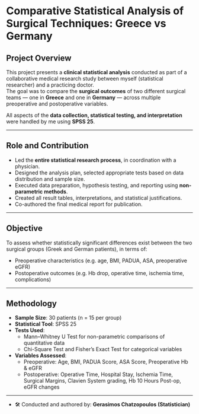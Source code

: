 #  Comparative Statistical Analysis of Surgical Techniques: Greece vs Germany

##  Project Overview

This project presents a **clinical statistical analysis** conducted as part of a collaborative medical research study between myself (statistical researcher) and a practicing doctor.  
The goal was to compare the **surgical outcomes** of two different surgical teams — one in **Greece** and one in **Germany** — across multiple preoperative and postoperative variables.

All aspects of the **data collection, statistical testing, and interpretation** were handled by me using **SPSS 25**.

---

##  Role and Contribution

- Led the **entire statistical research process**, in coordination with a physician.
- Designed the analysis plan, selected appropriate tests based on data distribution and sample size.
- Executed data preparation, hypothesis testing, and reporting using **non-parametric methods**.
- Created all result tables, interpretations, and statistical justifications.
- Co-authored the final medical report for publication.

---

##  Objective

To assess whether statistically significant differences exist between the two surgical groups (Greek and German patients), in terms of:

- Preoperative characteristics (e.g. age, BMI, PADUA, ASA, preoperative eGFR)
- Postoperative outcomes (e.g. Hb drop, operative time, ischemia time, complications)

---

##  Methodology

- **Sample Size**: 30 patients (n = 15 per group)
- **Statistical Tool**: SPSS 25
- **Tests Used**:
  - Mann–Whitney U Test for non-parametric comparisons of quantitative data
  - Chi-Square Test and Fisher’s Exact Test for categorical variables
- **Variables Assessed**:
  - Preoperative: Age, BMI, PADUA Score, ASA Score, Preoperative Hb & eGFR
  - Postoperative: Operative Time, Hospital Stay, Ischemia Time, Surgical Margins, Clavien System grading, Hb 10 Hours Post-op, eGFR changes

---

- 🛠 Conducted and authored by: **Gerasimos Chatzopoulos (Statistician)**
